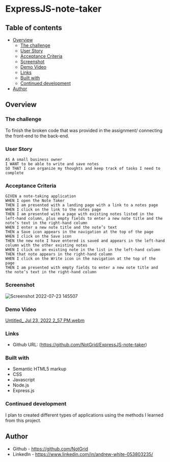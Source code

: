 # ExpressJS-note-taker

## Table of contents

- [Overview](#overview)
  - [The challenge](#the-challenge)
  - [User Story](#user-story)
  - [Acceptance Criteria](#acceptance-criteria)
  - [Screenshot](#screenshot)
  - [Demo Video](#demo-video)
  - [Links](#links)
  - [Built with](#built-with)
  - [Continued development](#continued-development)
- [Author](#author)


## Overview

### The challenge

To finish the broken code that was provided in the assignment/ connecting the front-end to the back-end.

### User Story

```
AS A small business owner
I WANT to be able to write and save notes
SO THAT I can organize my thoughts and keep track of tasks I need to complete
```

### Acceptance Criteria

```
GIVEN a note-taking application
WHEN I open the Note Taker
THEN I am presented with a landing page with a link to a notes page
WHEN I click on the link to the notes page
THEN I am presented with a page with existing notes listed in the left-hand column, plus empty fields to enter a new note title and the note’s text in the right-hand column
WHEN I enter a new note title and the note’s text
THEN a Save icon appears in the navigation at the top of the page
WHEN I click on the Save icon
THEN the new note I have entered is saved and appears in the left-hand column with the other existing notes
WHEN I click on an existing note in the list in the left-hand column
THEN that note appears in the right-hand column
WHEN I click on the Write icon in the navigation at the top of the page
THEN I am presented with empty fields to enter a new note title and the note’s text in the right-hand column
```

### Screenshot

![Screenshot 2022-07-23 145507](https://user-images.githubusercontent.com/102490542/180624099-944a4d2b-70af-4103-b940-725b964f2f1e.png)

### Demo Video

[Untitled_ Jul 23, 2022 2_57 PM.webm](https://user-images.githubusercontent.com/102490542/180624221-e2cbd24f-0279-40dd-a3d2-d5c104f04407.webm)

### Links

- Github URL: (https://github.com/NotGrid/ExpressJS-note-taker)

### Built with

- Semantic HTML5 markup
- CSS
- Javascript
- Node.js
- Express.js

### Continued development

I plan to created different types of applications using the methods I learned from this project.

## Author

- Github - https://github.com/NotGrid
- LinkedIn - https://www.linkedin.com/in/andrew-white-053803235/
